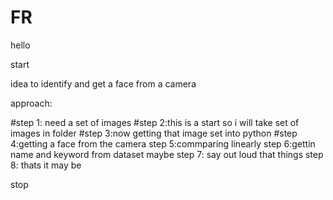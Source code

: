 # FR

hello

start

idea to identify and get a face from a camera

approach:

#step 1: need a set of images
#step 2:this is a start so i will take set of images in folder
#step 3:now getting that image set into python
#step 4:getting a face from the camera
step 5:commparing linearly
step 6:gettin name and keyword from dataset maybe
step 7: say out loud that things
step 8: thats it may be

stop

